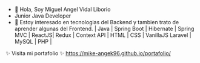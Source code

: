 - 👋 Hola, Soy Miguel Angel Vidal Liborio
- Junior Java Developer
- 👀 Estoy interesado en tecnologias del Backend y tambien trato de aprender algunas del Frontend.
   | Java | Spring Boot | Hibernate | Spring MVC | ReactJS| Redux | Context API | HTML | CSS | VanillaJS 
    Laravel | MySQL | PHP |
    

✨ Visita mi portafolio ✨
https://mike-angek96.github.io/portafolio/
